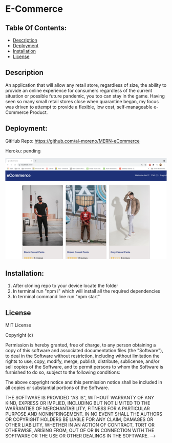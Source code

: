# E-Commerce


## Table Of Contents:
- [Description](#Description)
- [Deployment](#Deployment)
- [Installation](#Installation)
- [License](#License)


## Description

An application that will allow any retail store, regardless of size, the ability to provide an online experience for consumers regardless of the current situation or possible future pandemic, you too can stay in the game. Having seen so many small retail stores close when quarantine began, my focus was driven to attempt to provide a flexible, low cost, self-manageable e-Commerce Product.

## Deployment: 

GitHub Repo: https://github.com/al-moreno/MERN-eCommerce 

Heroku: pending

![picture](image1.png)


## Installation:
1.  After cloning repo to your device locate the folder
2.  In terminal run "npm i" which will install all the required dependencies 
3.  In terminal command line run "npm start"


## License
MIT License

Copyright (c) 

Permission is hereby granted, free of charge, to any person obtaining a copy of this software and associated documentation files (the "Software"), to deal in the Software without restriction, including without limitation the rights to use, copy, modify, merge, publish, distribute, sublicense, and/or sell copies of the Software, and to permit persons to whom the Software is furnished to do so, subject to the following conditions:

The above copyright notice and this permission notice shall be included in all copies or substantial portions of the Software.

THE SOFTWARE IS PROVIDED "AS IS", WITHOUT WARRANTY OF ANY KIND, EXPRESS OR IMPLIED, INCLUDING BUT NOT LIMITED TO THE WARRANTIES OF MERCHANTABILITY, FITNESS FOR A PARTICULAR PURPOSE AND NONINFRINGEMENT. IN NO EVENT SHALL THE AUTHORS OR COPYRIGHT HOLDERS BE LIABLE FOR ANY CLAIM, DAMAGES OR OTHER LIABILITY, WHETHER IN AN ACTION OF CONTRACT, TORT OR OTHERWISE, ARISING FROM, OUT OF OR IN CONNECTION WITH THE SOFTWARE OR THE USE OR OTHER DEALINGS IN THE SOFTWARE.
 -->
